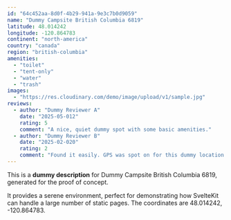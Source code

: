 ```yaml
---
id: "64c452aa-8d0f-4b29-941a-9e3c7b0d9059"
name: "Dummy Campsite British Columbia 6819"
latitude: 48.014242
longitude: -120.864783
continent: "north-america"
country: "canada"
region: "british-columbia"
amenities:
  - "toilet"
  - "tent-only"
  - "water"
  - "trash"
images:
  - "https://res.cloudinary.com/demo/image/upload/v1/sample.jpg"
reviews:
  - author: "Dummy Reviewer A"
    date: "2025-05-012"
    rating: 5
    comment: "A nice, quiet dummy spot with some basic amenities."
  - author: "Dummy Reviewer B"
    date: "2025-02-020"
    rating: 2
    comment: "Found it easily. GPS was spot on for this dummy location."
---
```


This is a **dummy description** for Dummy Campsite British Columbia 6819, generated for the proof of concept.

It provides a serene environment, perfect for demonstrating how SvelteKit can handle a large number of static pages. The coordinates are 48.014242, -120.864783.
